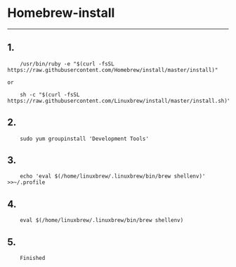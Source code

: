 # Homebrew-install
---

## 1.
```
    /usr/bin/ruby -e "$(curl -fsSL https://raw.githubusercontent.com/Homebrew/install/master/install)" 
```
    or
```
    sh -c "$(curl -fsSL https://raw.githubusercontent.com/Linuxbrew/install/master/install.sh)"
```
## 2.
```
    sudo yum groupinstall 'Development Tools'
```
## 3.
```
    echo 'eval $(/home/linuxbrew/.linuxbrew/bin/brew shellenv)' >>~/.profile
```
## 4.
```
    eval $(/home/linuxbrew/.linuxbrew/bin/brew shellenv)
```
## 5.
```
    Finished
```
